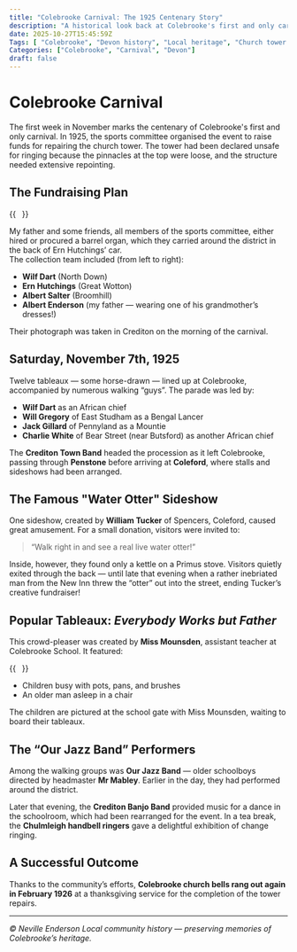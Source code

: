 ```yaml
---
title: "Colebrooke Carnival: The 1925 Centenary Story"
description: "A historical look back at Colebrooke's first and only carnival in 1925, organised to repair the church tower and celebrated with tableaux, bands, and community spirit."
date: 2025-10-27T15:45:59Z
Tags: [ "Colebrooke", "Devon history", "Local heritage", "Church tower restoration", "Carnival history", "Community events", "1920s Britain" ]
Categories: ["Colebrooke", "Carnival", "Devon"]
draft: false
---
```


# Colebrooke Carnival

The first week in November marks the centenary of Colebrooke's first and only carnival. In 1925, the sports committee organised the event to raise funds for repairing the church tower. The tower had been declared unsafe for ringing because the pinnacles at the top were loose, and the structure needed extensive repointing.

## The Fundraising Plan

{{<image float="right" width="11em" frame="true" caption="My father and some friends" src="img/carnival-car.jpg" >}}

My father and some friends, all members of the sports committee, either hired or procured a barrel organ, which they carried around the district in the back of Ern Hutchings’ car.  
The collection team included (from left to right):

- **Wilf Dart** (North Down)
- **Ern Hutchings** (Great Wotton)
- **Albert Salter** (Broomhill)
- **Albert Enderson** (my father — wearing one of his grandmother’s dresses!)

Their photograph was taken in Crediton on the morning of the carnival.

## Saturday, November 7th, 1925

Twelve tableaux — some horse-drawn — lined up at Colebrooke, accompanied by numerous walking “guys”. The parade was led by:

- **Wilf Dart** as an African chief
- **Will Gregory** of East Studham as a Bengal Lancer
- **Jack Gillard** of Pennyland as a Mountie
- **Charlie White** of Bear Street (near Butsford) as another African chief

The **Crediton Town Band** headed the procession as it left Colebrooke, passing through **Penstone** before arriving at **Coleford**, where stalls and sideshows had been arranged.

## The Famous "Water Otter" Sideshow

One sideshow, created by **William Tucker** of Spencers, Coleford, caused great amusement. For a small donation, visitors were invited to:

> “Walk right in and see a real live water otter!”

Inside, however, they found only a kettle on a Primus stove. Visitors quietly exited through the back — until late that evening when a rather inebriated man from the New Inn threw the “otter” out into the street, ending Tucker’s creative fundraiser!

## Popular Tableaux: *Everybody Works but Father*

This crowd-pleaser was created by **Miss Mounsden**, assistant teacher at Colebrooke School. It featured:

{{<image float="right" width="11em" frame="true" caption="Merry Little Workers" src="img/merry-little-workers.jpg" >}}

- Children busy with pots, pans, and brushes
- An older man asleep in a chair

The children are pictured at the school gate with Miss Mounsden, waiting to board their tableaux.

## The “Our Jazz Band” Performers

Among the walking groups was **Our Jazz Band** — older schoolboys directed by headmaster **Mr Mabley**. Earlier in the day, they had performed around the district.

Later that evening, the **Crediton Banjo Band** provided music for a dance in the schoolroom, which had been rearranged for the event. In a tea break, the **Chulmleigh handbell ringers** gave a delightful exhibition of change ringing.

## A Successful Outcome

Thanks to the community’s efforts, **Colebrooke church bells rang out again in February 1926** at a thanksgiving service for the completion of the tower repairs.

---

*© Neville Enderson Local community history — preserving memories of Colebrooke’s heritage.*


